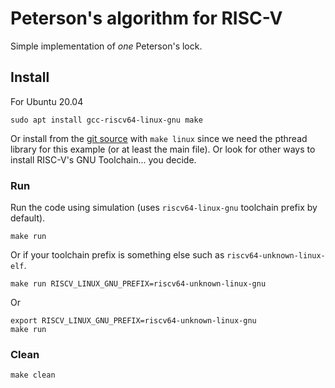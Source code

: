 # Peterson's algorithm for RISC-V

Simple implementation of *one* Peterson's lock.

## Install
For Ubuntu 20.04 
```
sudo apt install gcc-riscv64-linux-gnu make
```
Or install from the [git source](https://github.com/riscv/riscv-gnu-toolchain) with `make linux` since we need the pthread library for this example (or at least the main file). Or look for other ways to install RISC-V's GNU Toolchain... you decide. 

### Run
Run the code using simulation (uses `riscv64-linux-gnu` toolchain prefix by default).
```
make run
```
Or if your toolchain prefix is something else such as `riscv64-unknown-linux-elf`.
```
make run RISCV_LINUX_GNU_PREFIX=riscv64-unknown-linux-gnu
```
Or
```
export RISCV_LINUX_GNU_PREFIX=riscv64-unknown-linux-gnu
make run
```

### Clean
```
make clean
```
